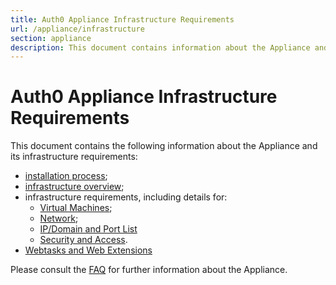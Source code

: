 ```yaml
---
title: Auth0 Appliance Infrastructure Requirements
url: /appliance/infrastructure
section: appliance
description: This document contains information about the Appliance and its infrastructure requirements.
---
```


# Auth0 Appliance Infrastructure Requirements

This document contains the following information about the Appliance and its infrastructure requirements:

* [installation process](/appliance/infrastructure/installation);
* [infrastructure overview](/appliance/infrastructure/infrastructure-overview);
* infrastructure requirements, including details for:
    * [Virtual Machines](/appliance/infrastructure/virtual-machines);
    * [Network](/appliance/infrastructure/network);
    * [IP/Domain and Port List](/appliance/infrastructure/ip-domain-port-list)
    * [Security and Access](/appliance/infrastructure/security).
* [Webtasks and Web Extensions](/appliance/infrastructure/extensions)

Please consult the [FAQ](/appliance/infrastructure/faq) for further information about the Appliance.
